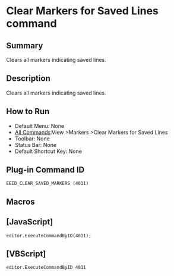# Clear Markers for Saved Lines command

## Summary

Clears all markers indicating saved lines.

## Description

Clears all markers indicating saved lines.

## How to Run

- Default Menu: None
- [All Commands](../tools/all_commands):View \>Markers
\>Clear Markers for Saved Lines
- Toolbar: None
- Status Bar: None
- Default Shortcut Key: None

## Plug-in Command ID

```
EEID_CLEAR_SAVED_MARKERS (4011)```

## Macros

## \[JavaScript\]

```
editor.ExecuteCommandByID(4011);
```

## \[VBScript\]

```
editor.ExecuteCommandByID 4011
```
